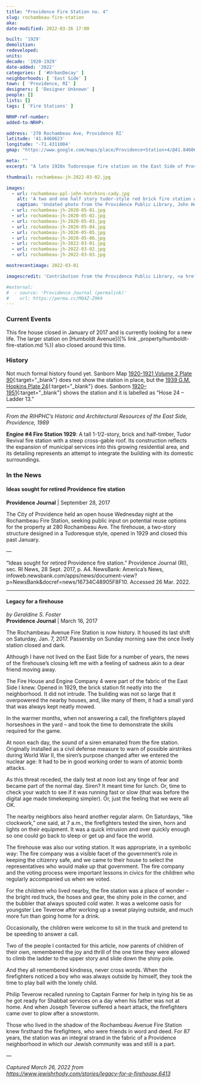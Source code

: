 ```yaml
---
title: "Providence Fire Station no. 4"
slug: rochambeau-fire-station
aka:
date-modified: 2022-03-26 17:00

built: '1929'
demolition:
redeveloped:
units:
decade: '1920-1929'
date-added: '2022'
categories: [ '#UrbanDecay' ]
neighborhoods: [ 'East Side' ]
town: [ 'Providence, RI' ]
designers: [ 'Designer Unknown' ]
people: []
lists: []
tags: [ 'Fire Stations' ]

NRHP-ref-number:
added-to-NRHP:

address: '270 Rochambeau Ave, Providence RI'
latitude: '41.8460623'
longitude: '-71.4311004'
gmap: "https://www.google.com/maps/place/Providence+Station+4/@41.8460623,-71.4311004,13z/data=!4m9!1m2!2m1!1srochambeau+fire+station!3m5!1s0x89e444c563090263:0x9ee9dfdbd93a096c!8m2!3d41.8471484!4d-71.3945706!15sChdyb2NoYW1iZWF1IGZpcmUgc3RhdGlvbpIBDGZpcmVfc3RhdGlvbg"

meta: ""
excerpt: "A late 1920s Tudoresque fire station on the East Side of Providence is seeking ideas for reuse"

thumbnail: rochambeau-jh-2022-03-02.jpg

images:
  - url: rochambeau-ppl-john-hutchins-cady.jpg
    alt: 'A two and one half story tudor-style red brick fire station with wood trim and stick work on the upper half floor. A steep cross gable roof features a dormer on the west wide. A single garage door is located on the south side. Windows are mostly rectangular and small with a few in groups of two and three.'
    caption: 'Undated photo from the Providence Public Library, John Hutchins Cady Research Scrapbooks Collection'
  - url: rochambeau-jh-2020-05-01.jpg
  - url: rochambeau-jh-2020-05-02.jpg
  - url: rochambeau-jh-2020-05-03.jpg
  - url: rochambeau-jh-2020-05-04.jpg
  - url: rochambeau-jh-2020-05-05.jpg
  - url: rochambeau-jh-2020-05-06.jpg
  - url: rochambeau-jh-2022-03-01.jpg
  - url: rochambeau-jh-2022-03-02.jpg
  - url: rochambeau-jh-2022-03-03.jpg

mostrecentimage: 2022-03-01

imagescredit: 'Contribution from the Providence Public Library, <a href="//provlibdigital.org/islandora/object/islandora%3A5497" target="_blank">John Hutchins Cady Research Scrapbooks Collection</a>'

#external:
#  - source: 'Providence Journal (permalink)'
#    url: https://perma.cc/MQ4Z-Z9K4
---
```


### Current Events

This fire house closed in January of 2017 and is currently looking for a new life. The larger station on [Humboldt Avenue]({% link _property/humboldt-fire-station.md %}) also closed around this time. 


### History

Not much formal history found yet. Sanborn Map [1920-1921 Volume 2 Plate 90](http://hdl.loc.gov/loc.gmd/g3774pm.g3774pm_g08099192102){:target="_blank"} does not show the station in place, but the [1939 G.M. Hopkins Plate 24](http://www.historicmapworks.com/Map/US/895481/Plate+024/Providence+1937/Rhode+Island/){:target="_blank"} does. Sanborn [1920–1951](http://hdl.loc.gov/loc.gmd/g3774pm.g3774pm_g08099195102){:target="_blank"} shows the station and it is labelled as “Hose 24 – Ladder 13.”

***

_From the RIHPHC’s Historic and Architectural Resources of the East Side, Providence, 1989_

**Engine #4 Fire Station 1929**: A tall 1-1/2-story, brick and half-timber, Tudor Revival fire station with a steep cross-gable roof. Its construction reflects the expansion of municipal services into this growing residential area, and its detailing represents an attempt to integrate the building with its domestic surroundings. 


### In the News

#### Ideas sought for retired Providence fire station

**Providence Journal** | September 28, 2017

The City of Providence held an open house Wednesday night at the Rochambeau Fire Station, seeking public input on potential reuse options for the property at 280 Rochambeau Ave. The firehouse, a two-story structure designed in a Tudoresque style, opened in 1929 and closed this past January.

— 

“Ideas sought for retired Providence fire station.” Providence Journal (RI), sec. RI News, 28 Sept. 2017, p. A4. NewsBank: America’s News, infoweb.newsbank.com/apps/news/document-view?p=NewsBank&docref=news/16734C48905F8F10. Accessed 26 Mar. 2022.

***

#### Legacy for a firehouse

_by Geraldine S. Foster_  
**Providence Journal** | March 16, 2017

The Rochambeau Avenue Fire Station is now history. It housed its last shift on Saturday, Jan. 7, 2017. Passersby on Sunday morning saw the once lively station closed and dark.

Although I have not lived on the East Side for a number of years, the news of the firehouse’s closing left me with a feeling of sadness akin to a dear friend moving away.

The Fire House and Engine Company 4 were part of the fabric of the East Side I knew. Opened in 1929, the brick station fit neatly into the neighborhood. It did not intrude. The building was not so large that it overpowered the nearby houses, and, like many of them, it had a small yard that was always kept neatly mowed. 

In the warmer months, when not answering a call, the firefighters played horseshoes in the yard – and took the time to demonstrate the skills required for the game.

At noon each day, the sound of a siren emanated from the fire station. Originally installed as a civil defense measure to warn of possible airstrikes during World War II, the siren’s purpose changed after we entered the nuclear age: It had to be in good working order to warn of atomic bomb attacks.   

As this threat receded, the daily test at noon lost any tinge of fear and became part of the normal day. Siren? It meant time for lunch. Or, time to check your watch to see if it was running fast or slow (that was before the digital age made timekeeping simpler). Or, just the feeling that we were all OK. 

The nearby neighbors also heard another regular alarm. On Saturdays, “like clockwork,” one said, at 7 a.m., the firefighters tested the siren, horn and lights on their equipment. It was a quick intrusion and over quickly enough so one could go back to sleep or get up and face the world.

The firehouse was also our voting station. It was appropriate, in a symbolic way: The fire company was a visible facet of the government’s role in keeping the citizenry safe, and we came to their house to select the representatives who would make up that government. The fire company and the voting process were important lessons in civics for the children who regularly accompanied us when we voted.

For the children who lived nearby, the fire station was a place of wonder – the bright red truck, the hoses and gear, the shiny pole in the corner, and the bubbler that always spouted cold water. It was a welcome oasis for youngster Lee Teverow after working up a sweat playing outside, and much more fun than going home for a drink.

Occasionally, the children were welcome to sit in the truck and pretend to be speeding to answer a call.

Two of the people I contacted for this article, now parents of children of their own, remembered the joy and thrill of the one time they were allowed to climb the ladder to the upper story and slide down the shiny pole.

And they all remembered kindness, never cross words.  When the firefighters noticed a boy who was always outside by himself, they took the time to play ball with the lonely child.

Philip Teverow recalled running to Captain Farmer for help in tying his tie as he got ready for Shabbat services on a day when his father was not at home. And when Joseph Teverow suffered a heart attack, the firefighters came over to plow after a snowstorm.

Those who lived in the shadow of the Rochambeau Avenue Fire Station knew firsthand the firefighters, who were friends in word and deed. For 87 years, the station was an integral strand in the fabric of a Providence neighborhood in which our Jewish community was and still is a part. 

—

_Captured March 26, 2022 from https://www.jewishrhody.com/stories/legacy-for-a-firehouse,6413_
